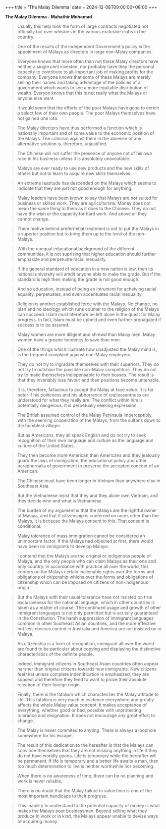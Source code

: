 +++
title = 'The Malay Dilemma'
date = 2024-12-08T09:00:00+08:00
+++

**The Malay Dilemma - Mahathir Mohamad**

> Usually this help took the form of large contracts negotiated not officially but over whiskies in the various exclusive clubs in the country.

> One of the results of the independent Government's policy is the appoinment of Malays as directors in large non-Malay companies.

> Everyone knows that more often than not these Malay directors have neither a single cent invested, nor probably have they the personal capacity to contribute to all-important job of making profits for the company. Everyone knows that some of these Malays are merely selling their names and taking advantage of the policies of a government which wants to see a more equitable distribution of wealth. Everyon knows that this is not really what the Malays or anyone else want.

> It would seem that the efforts of the poor Malays have gone to enrich a select few of their own people. The poor Malays themselves have not gained one iota.

> The Malay directors have thus performed a function which is nationally important and of some value to the economic position of the Malays. The criticism against them in the absense of any alternative solution is, therefore, unjustified.

> The Chinese will not suffer the presence of anyone not of his own race in his business unless it is absolutely unavoidable.

> Malays are ever ready to use new products and the new skills of others but not to learn to acquire new skills themselves.

> An extreme lassitude has descended on the Malays which seems to indicate that they are just not good enough for anything.

> Malay leaders have been known to say that Malays are not suited for business or skilled work. They are agriculturists. Money does not mean the same thing to them as it does to the Chinese. They do not have the wish or the capacity for hard work. And above all they cannot change.

> Them motive behind prefernetial treatment is not to put the Malays in a superior position but to bring them up to the level of the non-Malays.

> With the unequal educational background of the different communities, it is not suprising that higher education should further emphasize and perpetuate racial inequality.

> If the general standard of education in a new nation is low, then its national university will amdit anyone able to make the grade. But if the standard is high then making the grade is not good enough.

> And so education, instead of being an intrument for acheiving racial equality, perpetuates, and even accentuates racial inequality.

> Religion is another established force with the Malays. No change, no plan and no ideology which runs counter to the religion of the Malays can succeed. Islam must hterefore be left alone in the quest for Malay progress. In fact, Islam must be upheld and even further propagated if success is to be assured.

> Malay women are more diligent and shrewd than Malay men. Malay women have a greater tendency to save than men.

> One of the things which illustrate how unadjusted the Malay mind is, is the frequent complaint against non-Malay employers.

> They do not try to ingratiate themselves with their superiors. They do not try to outshine the possible non-Malay competitors. They do not try to make themselves indispensable to their bosses. The result is that they invariably lose favour and their positions become untenable.

> It is, therefore, fallacious to accept the Malay at face value. It is far beter if his politeness and his abhorrence of unpleasantness are understood for what they really are. The conflict within him is potentially dangerous. It is perpetually seeking expression.

> The British assumed control of the Malay Peninsula imperceptibly, with the seeming cooperation of the Malays, from the sultans down to the humblest villager.

> But as Americans, they all speak English and do not try to seek recognition of their own language and culture as the language and culture of the United States.

> They then become more American than Americans and they jealously guard the laws of immigration, the educational policy and other paraphernalia of government to preserve the accepted concept of an American.

> The Chinese must have been longer in Vietnam than anywhere else in Southeast Asia.

> But the Vietnamese insist that they and they alone own Vietnam, and they decide who and what is Vietnamese.

> The burden of my argument is that the Malays are the rightful owner of Malaya, and that if citizenship is conferred on races other than the Malays, it is because the Malays consent to this. That consent is conditional. 

> Malay tolerance of mass immigration cannot be considered an unimportant factor. If the Malays had objected at first, there would have been no immigrants to develop Malaya.

> I contend that the Malays are the original or indigenous people of Malaya, and the only people who can claim Malaya as their one and only country. In accordance with practice all over the world, this confers on the Malays certain inalienable rights over the forms and obligations of citizenship whichs over the forms and obligations of citzenship which can be imposed on citizens of non-indigenous origin.

> But the Malays with their usual tolerance have not insisted on true exclusiveness for the national language, which in other countries is taken as a matter of course. The continued usage and growth of other immigrant languages is not only permitted but is acutally guaranteed in the Constitution. The harsh suppression of immigrant languages common in other Southeast Asian countries, and the more effective but less obvious control in Australia and America are not insisted on in Malaya.

> As citizenship is a form of recognition, immigrant all over the world are found to be particular about copying and displaying the distinctive characteristics of the definite people.

> Indeed, immigrant citizens in Southeast Asian countries often appear harsher than original citizens towards new immigrants. New citizens feel that unless complete indentification is emphasized, they are supsect and therefore they tend to want to prove their absolute rejection of their foreign origin.

> Finally, there is the fatalism which characterizes the Malay attitude to life. This fatalism is very much in evidence everywhere and greatly affects the whole Malay value concept. It makes acceptance of everything, whether good or bad, possible with unprotesting tolerance and resignation. It does not encourage any great effort to change.

> The Malay is never commited to anyting. There is always a loophole somewhere for his escape.

> The result of this dedication to the hereafter is that the Malays can convince themselves that they are not missing anything in life if they do not have worldly goods. Life is temporary while the hereafter will be permanent. If life is temporary and a better life awaits a man, then too much determination to live is neither worthwhile nor becoming.

> When there is no awareness of time, there can be no planning and work is never reliable.

> There is no doubt that the Malay failure to value time is one of the most important handicaps to their progress.

> This inability to understand to the potential capacity of money is what makes the Malays poor businessmen. Beyond selling what they produce in work or in kind, the Malays appear unable to devise ways of acquiring money.


